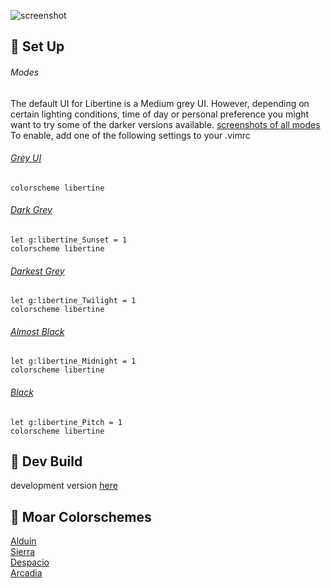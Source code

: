 ![screenshot](https://user-images.githubusercontent.com/11221489/33579389-867ff5d4-d8fe-11e7-8c70-e2da17dddbc8.png)

:space_invader: Set Up
------
###### Modes 
The default UI for Libertine is a Medium grey UI. However, depending on certain lighting conditions, time of day or personal preference you might want to try some of the darker versions available. [screenshots of all modes](https://github.com/AlessandroYorba/Libertine/issues/1)
To enable, add one of the following settings to your .vimrc 

###### [Grey UI](https://user-images.githubusercontent.com/11221489/33579389-867ff5d4-d8fe-11e7-8c70-e2da17dddbc8.png)
```
colorscheme libertine 
```

###### [Dark Grey](https://user-images.githubusercontent.com/11221489/33579762-af11dd9a-d8ff-11e7-8e70-4a11171eaa73.png)
```
let g:libertine_Sunset = 1
colorscheme libertine
```

###### [Darkest Grey](https://user-images.githubusercontent.com/11221489/33579875-0e93eaec-d900-11e7-886e-8e5f2674881c.png)
```
let g:libertine_Twilight = 1
colorscheme libertine
```

###### [Almost Black](https://user-images.githubusercontent.com/11221489/33579978-67576c6c-d900-11e7-8650-806021ce8e02.png)
```
let g:libertine_Midnight = 1
colorscheme libertine
```

###### [Black](https://user-images.githubusercontent.com/11221489/33580054-a3d12ff2-d900-11e7-896e-3d4a292cf636.png)
```
let g:libertine_Pitch = 1
colorscheme libertine
```

:crescent_moon: Dev Build
----------------------------
development version [here](https://github.com/AlessandroYorba/Libertine/tree/nightly)

:octopus: Moar Colorschemes
-------
[Alduin](https://github.com/AlessandroYorba/Alduin)<br>
[Sierra](https://github.com/AlessandroYorba/Sierra)<br>
[Despacio](https://github.com/AlessandroYorba/Despacio)<br>
[Arcadia](https://github.com/AlessandroYorba/Arcadia)<br>
